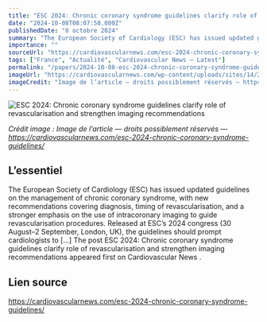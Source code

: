```yaml
---
title: "ESC 2024: Chronic coronary syndrome guidelines clarify role of revascularisation and strengthen imaging recommendations"
date: "2024-10-08T08:07:58.000Z"
publishedDate: "8 octobre 2024"
summary: "The European Society of Cardiology (ESC) has issued updated guidelines on the management of chronic coronary syndrome, with new recommendations covering diagnosis, timing of revascularisation, and a stronger emphasis on the use of intracoronary imaging to guide revascularisation procedures. Released at ESC’s 2024 congress (30 August–2 September, London, UK), the guidelines should prompt cardiologists to [&#8230;] The post ESC 2024: Chronic coronary syndrome guidelines clarify role of revascularisation and strengthen imaging recommendations appeared first on Cardiovascular News ."
importance: ""
sourceUrl: "https://cardiovascularnews.com/esc-2024-chronic-coronary-syndrome-guidelines/"
tags: ["France", "Actualité", "Cardiovascular News — Latest"]
permalink: "/papers/2024-10-08-esc-2024-chronic-coronary-syndrome-guidelines-clarify-role-of-revascularisation-and-strengthen-imaging-recommendations"
imageUrl: "https://cardiovascularnews.com/wp-content/uploads/sites/14/2024/01/IVUS-imaging-640x360-1.jpeg"
imageCredit: "Image de l’article — droits possiblement réservés — https://cardiovascularnews.com/esc-2024-chronic-coronary-syndrome-guidelines/"
---
```


![ESC 2024: Chronic coronary syndrome guidelines clarify role of revascularisation and strengthen imaging recommendations](https://cardiovascularnews.com/wp-content/uploads/sites/14/2024/01/IVUS-imaging-640x360-1.jpeg)

*Crédit image : Image de l’article — droits possiblement réservés — https://cardiovascularnews.com/esc-2024-chronic-coronary-syndrome-guidelines/*

## L’essentiel

The European Society of Cardiology (ESC) has issued updated guidelines on the management of chronic coronary syndrome, with new recommendations covering diagnosis, timing of revascularisation, and a stronger emphasis on the use of intracoronary imaging to guide revascularisation procedures. Released at ESC’s 2024 congress (30 August–2 September, London, UK), the guidelines should prompt cardiologists to [&#8230;] The post ESC 2024: Chronic coronary syndrome guidelines clarify role of revascularisation and strengthen imaging recommendations appeared first on Cardiovascular News .

## Lien source

https://cardiovascularnews.com/esc-2024-chronic-coronary-syndrome-guidelines/
